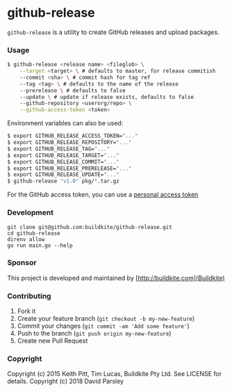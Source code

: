 # github-release

`github-release` is a utility to create GitHub releases and upload packages.

### Usage

```bash
$ github-release <release name> <fileglob> \
    --target <target> \ # defaults to master, for release commitish
    --commit <sha> \ # commit hash for tag ref
    --tag <tag> \ # defaults to the name of the release
    --prerelease \ # defaults to false
    --update \ # update if release exists, defaults to false
    --github-repository <userorg/repo> \
    --github-access-token <token>
```

Environment variables can also be used:

```bash
$ export GITHUB_RELEASE_ACCESS_TOKEN="..."
$ export GITHUB_RELEASE_REPOSITORY="..."
$ export GITHUB_RELEASE_TAG="..."
$ export GITHUB_RELEASE_TARGET="..."
$ export GITHUB_RELEASE_COMMIT="..."
$ export GITHUB_RELEASE_PRERELEASE="..."
$ export GITHUB_RELEASE_UPDATE="..."
$ github-release "v1.0" pkg/*.tar.gz
```

For the GitHub access token, you can use a [personal access token](https://github.com/settings/applications#personal-access-tokens)

### Development

```
git clone git@github.com:buildkite/github-release.git
cd github-release
direnv allow
go run main.go --help
```

### Sponsor

This project is developed and maintained by [http://buildkite.com](Buildkite)

### Contributing

1. Fork it
2. Create your feature branch (`git checkout -b my-new-feature`)
3. Commit your changes (`git commit -am 'Add some feature'`)
4. Push to the branch (`git push origin my-new-feature`)
5. Create new Pull Request

### Copyright

Copyright (c) 2015 Keith Pitt, Tim Lucas, Buildkite Pty Ltd. See LICENSE for details.
Copyright (c) 2018 David Parsley
